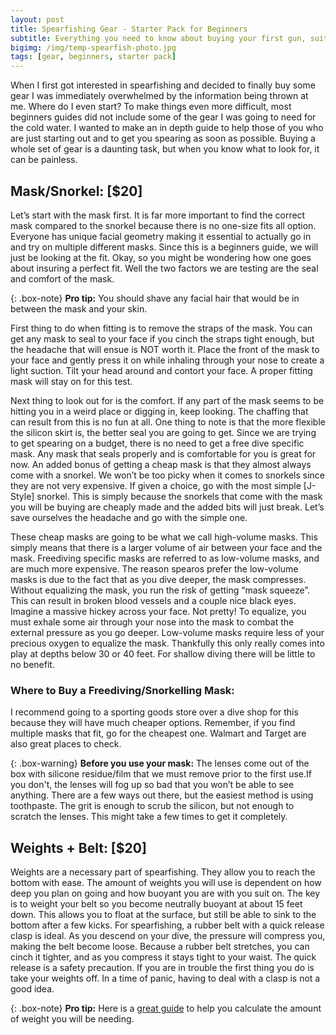 ```yaml
---
layout: post
title: Spearfishing Gear - Starter Pack for Beginners
subtitle: Everything you need to know about buying your first gun, suit, fins, and gear
bigimg: /img/temp-spearfish-photo.jpg
tags: [gear, beginners, starter pack]
---
```


When I first got interested in spearfishing and decided to finally buy some gear I was immediately overwhelmed by the information being thrown at me. Where do I even start? To make things even more difficult, most beginners guides did not include some of the gear I was going to need for the cold water. I wanted to make an in depth guide to help those of you who are just starting out and to get you spearing as soon as possible. Buying a whole set of gear is a daunting task, but when you know what to look for, it can be painless.

## Mask/Snorkel: [$20]

Let’s start with the mask first. It is far more important to find the correct mask compared to the snorkel because there is no one-size fits all option. Everyone has unique facial geometry making it essential to actually go in and try on multiple different masks. Since this is a beginners guide, we will just be looking at the fit. Okay, so you might be wondering how one goes about insuring a perfect fit. Well the two factors we are testing are the seal and comfort of the mask.

{: .box-note}
**Pro tip:** You should shave any facial hair that would be in between the mask and your skin.

First thing to do when fitting is to remove the straps of the mask. You can get any mask to seal to your face if you cinch the straps tight enough, but the headache that will ensue is NOT worth it. Place the front of the mask to your face and gently press it on while inhaling through your nose to create a light suction. Tilt your head around and contort your face. A proper fitting mask will stay on for this test.

Next thing to look out for is the comfort. If any part of the mask seems to be hitting you in a weird place or digging in, keep looking. The chaffing that can result from this is no fun at all. One thing to note is that the more flexible the silicon skirt is, the better seal you are going to get.
Since we are trying to get spearing on a budget, there is no need to get a free dive specific mask. Any mask that seals properly and is comfortable for you is great for now. An added bonus of getting a cheap mask is that they almost always come with a snorkel. We won’t be too picky when it comes to snorkels since they are not very expensive. If given a choice, go with the most simple [J-Style] snorkel. This is simply because the snorkels that come with the mask you will be buying are cheaply made and the added bits will just break. Let’s save ourselves the headache and go with the simple one.

These cheap masks are going to be what we call high-volume masks. This simply means that there is a larger volume of air between your face and the mask. Freediving specific masks are referred to as low-volume masks, and are much more expensive. The reason spearos prefer the low-volume masks is due to the fact that as you dive deeper, the mask compresses. Without equalizing the mask, you run the risk of getting “mask squeeze”.  This can result in broken blood vessels and a couple nice black eyes. Imagine a massive hickey across your face.  Not pretty! To equalize, you must exhale some air through your nose into the mask to combat the external pressure as you go deeper. Low-volume masks require less of your precious oxygen to equalize the mask. Thankfully this only really comes into play at depths below 30 or 40 feet.  For shallow diving there will be little to no benefit.


### Where to Buy a Freediving/Snorkelling Mask:

I recommend going to a sporting goods store over a dive shop for this because they will have much cheaper options. Remember, if you find multiple masks that fit, go for the cheapest one. Walmart and Target are also great places to check.


{: .box-warning}
**Before you use your mask:** The lenses come out of the box with silicone residue/film that we must remove prior to the first use.If you don't,  the lenses will fog up so bad that you won’t be able to see anything. There are a few ways out there, but the easiest method is using toothpaste. The grit is enough to scrub the silicon, but not enough to scratch the lenses. This might take a few times to get it completely.

## Weights + Belt: [$20]

Weights are a necessary part of spearfishing. They allow you to reach the bottom with ease. The amount of weights you will use is dependent on how deep you plan on going and how buoyant you are with you suit on. The key is to weight your belt so you become neutrally buoyant at about 15 feet down. This allows you to float at the surface, but still be able to sink to the bottom after a few kicks. For spearfishing, a rubber belt with a quick release clasp is ideal. As you descend on your dive, the pressure will compress you, making the belt become loose. Because a rubber belt stretches, you can cinch it tighter, and as you compress it stays tight to your waist. The quick release is a safety precaution. If you are in trouble the first thing you do is take your weights off. In a time of panic, having to deal with a clasp is not a good idea.

{: .box-note}
**Pro tip:** Here is a [great guide](http://saltnomads.com/freediving-weight/) to help you calculate the amount of weight you will be needing.

